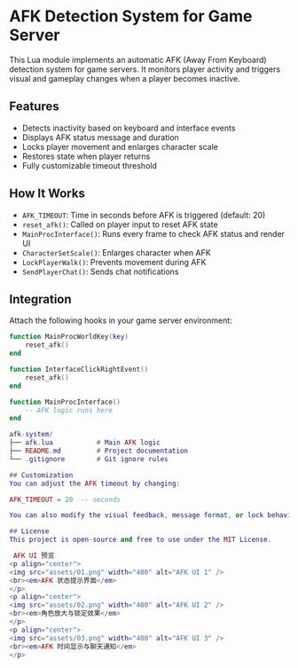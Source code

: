 # AFK Detection System for Game Server

This Lua module implements an automatic AFK (Away From Keyboard) detection system for game servers. It monitors player activity and triggers visual and gameplay changes when a player becomes inactive.

## Features

- Detects inactivity based on keyboard and interface events
- Displays AFK status message and duration
- Locks player movement and enlarges character scale
- Restores state when player returns
- Fully customizable timeout threshold

## How It Works

- `AFK_TIMEOUT`: Time in seconds before AFK is triggered (default: 20)
- `reset_afk()`: Called on player input to reset AFK state
- `MainProcInterface()`: Runs every frame to check AFK status and render UI
- `CharacterSetScale()`: Enlarges character when AFK
- `LockPlayerWalk()`: Prevents movement during AFK
- `SendPlayerChat()`: Sends chat notifications

## Integration

Attach the following hooks in your game server environment:

```lua
function MainProcWorldKey(key)
    reset_afk()
end

function InterfaceClickRightEvent()
    reset_afk()
end

function MainProcInterface()
    -- AFK logic runs here
end

afk-system/
├── afk.lua           # Main AFK logic
├── README.md         # Project documentation
└── .gitignore        # Git ignore rules

## Customization
You can adjust the AFK timeout by changing:

AFK_TIMEOUT = 20  -- seconds

You can also modify the visual feedback, message format, or lock behavior to suit your game.

## License
This project is open-source and free to use under the MIT License.

 AFK UI 预览
<p align="center">
<img src="assets/01.png" width="400" alt="AFK UI 1" />
<br><em>AFK 状态提示界面</em>
</p>
<p align="center">
<img src="assets/02.png" width="400" alt="AFK UI 2" />
<br><em>角色放大与锁定效果</em>
</p>
<p align="center">
<img src="assets/03.png" width="400" alt="AFK UI 3" />
<br><em>AFK 时间显示与聊天通知</em>
</p>